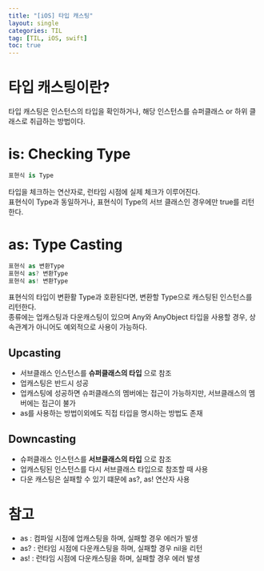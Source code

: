 ```yaml
---
title: "[iOS] 타입 캐스팅"
layout: single
categories: TIL
tag: [TIL, iOS, swift]
toc: true
---
```


# 타입 캐스팅이란?
타입 캐스팅은 인스턴스의 타입을 확인하거나, 해당 인스턴스를 슈퍼클래스 or  하위 클래스로 취급하는 방법이다.

# is: Checking Type

```swift
표현식 is Type
```
타입을 체크하는 연산자로, 런타임 시점에 실제 체크가 이루어진다.
<br>
표현식이 Type과 동일하거나, 표현식이 Type의 서브 클래스인 경우에만 true를 리턴한다.

# as: Type Casting

```swift
표현식 as 변환Type
표현식 as? 변환Type
표현식 as! 변환Type
```

표현식의 타입이 변환활 Type과 호환된다면, 변환할 Type으로 캐스팅된 인스턴스를 리턴한다.
<br>
종류에는 업캐스팅과 다운캐스팅이 있으며 Any와 AnyObject 타입을 사용할 경우, 상속관계가 아니어도 예외적으로 사용이 가능하다.

## Upcasting
* 서브클래스 인스턴스를 **슈퍼클래스의 타입** 으로 참조
* 업캐스팅은 반드시 성공
* 업캐스팅에 성공하면 슈퍼클래스의 멤버에는 접근이 가능하지만, 서브클래스의 멤버에는 접근이 불가
* as를 사용하는 방법이외에도 직접 타입을 명시하는 방법도 존재

## Downcasting
* 슈퍼클래스 인스턴스를 **서브클래스의 타입** 으로 참조
* 업캐스팅된 인스턴스를 다시 서브클래스 타입으로 참조할 때 사용
* 다운 캐스팅은 실패할 수 있기 떄문에 as?, as! 연산자 사용

# 참고
* as : 컴파일 시점에 업캐스팅을 하며, 실패할 경우 에러가 발생
* as? : 런타임 시점에 다운캐스팅을 하며, 실패할 경우 nil을 리턴
* as! : 런타임 시점에 다운캐스팅을 하며, 실패할 경우 에러 발생